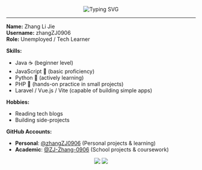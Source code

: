 <p align="center">
<img src="https://readme-typing-svg.demolab.com/?font=JetBrains+Mono&size=30&duration=3000&pause=1000&color=fffffff&center=true&width=1000&lines=Hello+World%2C+I'm+Zhang+Li+Jie;Unemployed+%7C+Tech+Explorer;Welcome+to+my+terminal+README+%F0%9F%9A%80" alt="Typing SVG" />

</p>

---

**Name:** Zhang Li Jie  
**Username:** zhangZJ0906  
**Role:** Unemployed / Tech Learner

**Skills:**

- Java ☕ (beginner level)
- JavaScript 🧠 (basic proficiency)
- Python 🐍 (actively learning)
- PHP 🐘 (hands-on practice in small projects)
- Laravel / Vue.js / Vite (capable of building simple apps)

**Hobbies:**

- Reading tech blogs
- Building side-projects

**GitHub Accounts:**

- **Personal**: [@zhangZJ0906](https://github.com/zhangZJ0906) (Personal projects & learning)
- **Academic**: [@ZJ-Zhang-0906](https://github.com/ZJ-Zhang-0906) (School projects & coursework)

<p align="center"> <img src="https://github-readme-stats.vercel.app/api?username=zhangZJ0906&show_icons=true&theme=tokyonight&hide_border=true" /> <img src="https://github-readme-streak-stats-eight.vercel.app/?user=ZhangZJ0906&theme=dark&hide_border=true" />
 </p>
